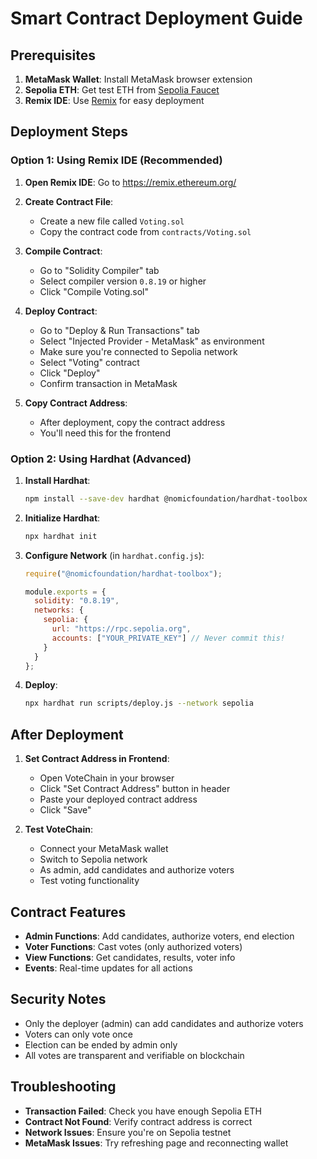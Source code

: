 # Smart Contract Deployment Guide

## Prerequisites

1. **MetaMask Wallet**: Install MetaMask browser extension
2. **Sepolia ETH**: Get test ETH from [Sepolia Faucet](https://sepoliafaucet.com/)
3. **Remix IDE**: Use [Remix](https://remix.ethereum.org/) for easy deployment

## Deployment Steps

### Option 1: Using Remix IDE (Recommended)

1. **Open Remix IDE**: Go to https://remix.ethereum.org/

2. **Create Contract File**:
   - Create a new file called `Voting.sol`
   - Copy the contract code from `contracts/Voting.sol`

3. **Compile Contract**:
   - Go to "Solidity Compiler" tab
   - Select compiler version `0.8.19` or higher
   - Click "Compile Voting.sol"

4. **Deploy Contract**:
   - Go to "Deploy & Run Transactions" tab
   - Select "Injected Provider - MetaMask" as environment
   - Make sure you're connected to Sepolia network
   - Select "Voting" contract
   - Click "Deploy"
   - Confirm transaction in MetaMask

5. **Copy Contract Address**:
   - After deployment, copy the contract address
   - You'll need this for the frontend

### Option 2: Using Hardhat (Advanced)

1. **Install Hardhat**:
   ```bash
   npm install --save-dev hardhat @nomicfoundation/hardhat-toolbox
   ```

2. **Initialize Hardhat**:
   ```bash
   npx hardhat init
   ```

3. **Configure Network** (in `hardhat.config.js`):
   ```javascript
   require("@nomicfoundation/hardhat-toolbox");
   
   module.exports = {
     solidity: "0.8.19",
     networks: {
       sepolia: {
         url: "https://rpc.sepolia.org",
         accounts: ["YOUR_PRIVATE_KEY"] // Never commit this!
       }
     }
   };
   ```

4. **Deploy**:
   ```bash
   npx hardhat run scripts/deploy.js --network sepolia
   ```

## After Deployment

1. **Set Contract Address in Frontend**:
   - Open VoteChain in your browser
   - Click "Set Contract Address" button in header
   - Paste your deployed contract address
   - Click "Save"

2. **Test VoteChain**:
   - Connect your MetaMask wallet
   - Switch to Sepolia network
   - As admin, add candidates and authorize voters
   - Test voting functionality

## Contract Features

- **Admin Functions**: Add candidates, authorize voters, end election
- **Voter Functions**: Cast votes (only authorized voters)
- **View Functions**: Get candidates, results, voter info
- **Events**: Real-time updates for all actions

## Security Notes

- Only the deployer (admin) can add candidates and authorize voters
- Voters can only vote once
- Election can be ended by admin only
- All votes are transparent and verifiable on blockchain

## Troubleshooting

- **Transaction Failed**: Check you have enough Sepolia ETH
- **Contract Not Found**: Verify contract address is correct
- **Network Issues**: Ensure you're on Sepolia testnet
- **MetaMask Issues**: Try refreshing page and reconnecting wallet